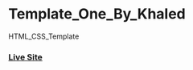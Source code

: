 # Template_One_By_Khaled
HTML_CSS_Template
### [Live Site](https://elbavary.github.io/Template_One_By_Khaled/)

